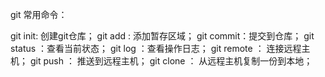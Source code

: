 git 常用命令：

git init: 创建git仓库；
git add : 添加暂存区域；
git commit：提交到仓库；
git status ：查看当前状态；
git log ：查看操作日志；
git remote ： 连接远程主机；
git push ： 推送到远程主机；
git clone ： 从远程主机复制一份到本地；
